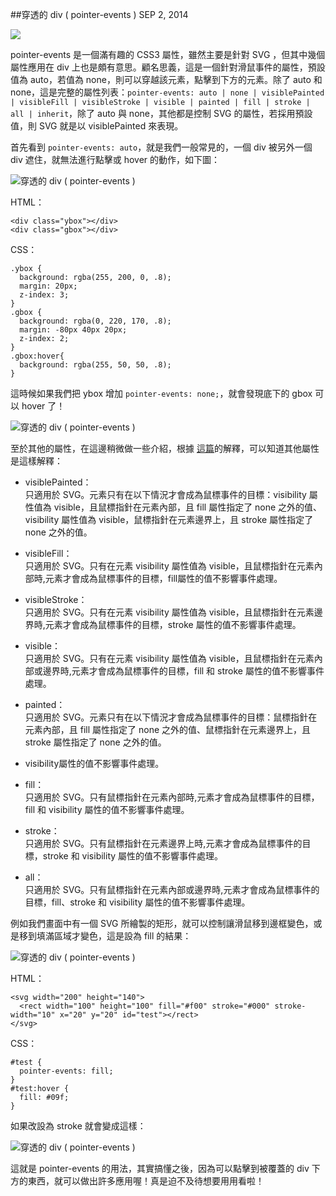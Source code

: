 <!-- @@master  = ../../_layout.html-->

<!-- @@block  =  jsBottom-->

<include src="../../_articles-js.html"></include>

<!-- @@close-->

<!-- @@block  =  css-->

<include src="../../_articles-css.html"></include>

<!-- @@close-->

<!-- @@block  =  articles-social-->

<include src="../../_articles-social.html"></include>

<!-- @@close-->

<!-- @@block  =  articles-footer-->

<include src="../../_articles.html"></include>

<!-- @@close-->

<!-- @@block  =  meta-->

<meta property="article:published_time" content="2014-09-02T23:55:00+01:00">

<meta name="keywords" content="css,css3,hover,svg,pointer-events,div,穿透">

<meta name="description" content="pointer-events 是一個滿有趣的 CSS3 屬性，雖然主要是針對 SVG ，但其中幾個屬性應用在 div 上也是頗有意思。顧名思義，這是一個針對滑鼠事件的屬性，預設值為 auto，若值為 none，則可以穿越該元素，點擊到下方的元素。">

<meta itemprop="name" content="穿透的 div ( pointer-events ) - OXXO.STUDIO">

<meta itemprop="image" content="http://www.oxxostudio.tw/img/articles/201409/20140902_1_01.jpg">

<meta itemprop="description" content="pointer-events 是一個滿有趣的 CSS3 屬性，雖然主要是針對 SVG ，但其中幾個屬性應用在 div 上也是頗有意思。顧名思義，這是一個針對滑鼠事件的屬性，預設值為 auto，若值為 none，則可以穿越該元素，點擊到下方的元素。">

<meta property="og:title" content="穿透的 div ( pointer-events ) - OXXO.STUDIO">

<meta property="og:url" content="http://www.oxxostudio.tw/articles/201409/pointer-events.html">

<meta property="og:image" content="http://www.oxxostudio.tw/img/articles/201409/20140902_1_01.jpg">

<meta property="og:description" content="pointer-events 是一個滿有趣的 CSS3 屬性，雖然主要是針對 SVG ，但其中幾個屬性應用在 div 上也是頗有意思。顧名思義，這是一個針對滑鼠事件的屬性，預設值為 auto，若值為 none，則可以穿越該元素，點擊到下方的元素。">

<title>穿透的 div ( pointer-events ) - OXXO.STUDIO</title> 

<!-- @@close-->

<!-- @@block  =  articles-content--> 

##穿透的 div ( pointer-events ) <span class="article-date" tag="css">SEP 2, 2014</span>

<img src="/img/articles/201409/20140902_1_01.jpg" class="preview-img">

pointer-events 是一個滿有趣的 CSS3 屬性，雖然主要是針對 SVG ，但其中幾個屬性應用在 div 上也是頗有意思。顧名思義，這是一個針對滑鼠事件的屬性，預設值為 auto，若值為 none，則可以穿越該元素，點擊到下方的元素。除了 auto 和 none，這是完整的屬性列表：`pointer-events: auto | none | visiblePainted | visibleFill | visibleStroke | visible | painted | fill | stroke | all | inherit`，除了 auto 與 none，其他都是控制 SVG 的屬性，若採用預設值，則 SVG 就是以 visiblePainted 來表現。

首先看到 `pointer-events: auto`，就是我們一般常見的，一個 div 被另外一個 div 遮住，就無法進行點擊或 hover 的動作，如下圖：  

![穿透的 div ( pointer-events )](/img/articles/201409/20140902_1_02.gif)

HTML：

    <div class="ybox"></div>
    <div class="gbox"></div>

CSS：

	.ybox {
	  background: rgba(255, 200, 0, .8);
	  margin: 20px;
	  z-index: 3;
	}
	.gbox {
	  background: rgba(0, 220, 170, .8);
	  margin: -80px 40px 20px;
	  z-index: 2;
	}
	.gbox:hover{
	  background: rgba(255, 50, 50, .8);
	}

這時候如果我們把 ybox 增加 `pointer-events: none;`，就會發現底下的 gbox 可以 hover 了！

![穿透的 div ( pointer-events )](/img/articles/201409/20140902_1_03.gif)


至於其他的屬性，在這邊稍微做一些介紹，根據 [這篇](https://developer.mozilla.org/zh-CN/docs/Web/CSS/pointer-events)的解釋，可以知道其他屬性是這樣解釋：

- visiblePainted：  
	只適用於 SVG。元素只有在以下情況才會成為鼠標事件的目標：visibility 屬性值為 visible，且鼠標指針在元素內部，且 fill 屬性指定了 none 之外的值、visibility 屬性值為 visible，鼠標指針在元素邊界上，且 stroke 屬性指定了none 之外的值。

- visibleFill：  
	只適用於 SVG。只有在元素 visibility 屬性值為 visible，且鼠標指針在元素內部時,元素才會成為鼠標事件的目標，fill屬性的值不影響事件處理。

- visibleStroke：  
	只適用於 SVG。只有在元素 visibility 屬性值為 visible，且鼠標指針在元素邊界時,元素才會成為鼠標事件的目標，stroke 屬性的值不影響事件處理。

- visible：  
	只適用於 SVG。只有在元素 visibility 屬性值為 visible，且鼠標指針在元素內部或邊界時,元素才會成為鼠標事件的目標，fill 和 stroke 屬性的值不影響事件處理。

- painted：  
	只適用於 SVG。元素只有在以下情況才會成為鼠標事件的目標：鼠標指針在元素內部，且 fill 屬性指定了 none 之外的值、鼠標指針在元素邊界上，且 stroke 屬性指定了 none 之外的值。

- visibility屬性的值不影響事件處理。

- fill：  
	只適用於 SVG。只有鼠標指針在元素內部時,元素才會成為鼠標事件的目標，fill 和 visibility 屬性的值不影響事件處理。

- stroke：  
	只適用於 SVG。只有鼠標指針在元素邊界上時,元素才會成為鼠標事件的目標，stroke 和 visibility 屬性的值不影響事件處理。

- all：  
	只適用於 SVG。只有鼠標指針在元素內部或邊界時,元素才會成為鼠標事件的目標，fill、stroke 和 visibility 屬性的值不影響事件處理。


例如我們畫面中有一個 SVG 所繪製的矩形，就可以控制讓滑鼠移到邊框變色，或是移到填滿區域才變色，這是設為 fill 的結果：

![穿透的 div ( pointer-events )](/img/articles/201409/20140902_1_04.gif)

HTML：

    <svg width="200" height="140">
      <rect width="100" height="100" fill="#f00" stroke="#000" stroke-width="10" x="20" y="20" id="test"></rect>
    </svg>

CSS：

	#test {
	  pointer-events: fill;
	}
	#test:hover {
	  fill: #09f;
	}

如果改設為 stroke 就會變成這樣：

![穿透的 div ( pointer-events )](/img/articles/201409/20140902_1_05.gif)

這就是 pointer-events 的用法，其實搞懂之後，因為可以點擊到被覆蓋的 div 下方的東西，就可以做出許多應用喔！真是迫不及待想要用用看啦！

<!-- @@close-->



